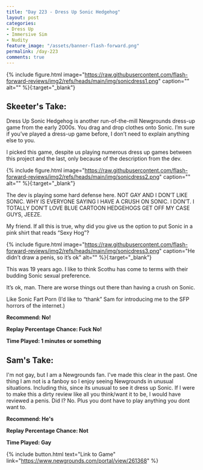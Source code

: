 ```yaml
---
title: "Day 223 - Dress Up Sonic Hedgehog"
layout: post
categories:
- Dress Up
- Immersive Sim
- Nudity
feature_image: "/assets/banner-flash-forward.png"
permalink: /day-223
comments: true
---
```


{% include figure.html image="https://raw.githubusercontent.com/flash-forward-reviews/img2/refs/heads/main/img/sonicdress1.png" caption="" alt="" %}{:target="_blank"}

## Skeeter's Take:

Dress Up Sonic Hedgehog is another run-of-the-mill Newgrounds dress-up game from the early 2000s. You drag and drop clothes onto Sonic. I’m sure if you’ve played a dress-up game before, I don’t need to explain anything else to you.

I picked this game, despite us playing numerous dress up games between this project and the last, only because of the description from the dev. 

{% include figure.html image="https://raw.githubusercontent.com/flash-forward-reviews/img2/refs/heads/main/img/sonicdress2.png" caption="" alt="" %}{:target="_blank"}

The dev is playing some hard defense here. NOT GAY AND I DON’T LIKE SONIC. WHY IS EVERYONE SAYING I HAVE A CRUSH ON SONIC. I DON’T. I TOTALLY DON’T LOVE BLUE CARTOON HEDGEHOGS GET OFF MY CASE GUYS, JEEZE. 

My friend. If all this is true, why did you give us the option to put Sonic in a pink shirt that reads “Sexy Hog”? 

{% include figure.html image="https://raw.githubusercontent.com/flash-forward-reviews/img2/refs/heads/main/img/sonicdress3.png" caption="He didn’t draw a penis, so it’s ok" alt="" %}{:target="_blank"}

This was 19 years ago. I like to think Scothu has come to terms with their budding Sonic sexual preference. 

It’s ok, man. There are worse things out there than having a crush on Sonic. 

Like Sonic Fart Porn (I’d like to “thank” Sam for introducing me to the SFP horrors of the internet.) 

**Recommend: No!**

**Replay Percentage Chance: Fuck No!**

**Time Played: 1 minutes or something**

## Sam's Take:

I'm not gay, but I am a Newgrounds fan. I've made this clear in the past. One thing I am not is a fanboy so I enjoy seeing Newgrounds in unusual situations. Including this, since its unusual to see it dress up Sonic. If I were to make this a dirty review like all you think/want it to be, I would have reviewed a penis. Did I? No. Plus you dont have to play anything you dont want to.

**Recommend: He's** 

**Replay Percentage Chance: Not**

**Time Played: Gay**

{% include button.html text="Link to Game" link="https://www.newgrounds.com/portal/view/261368" %}